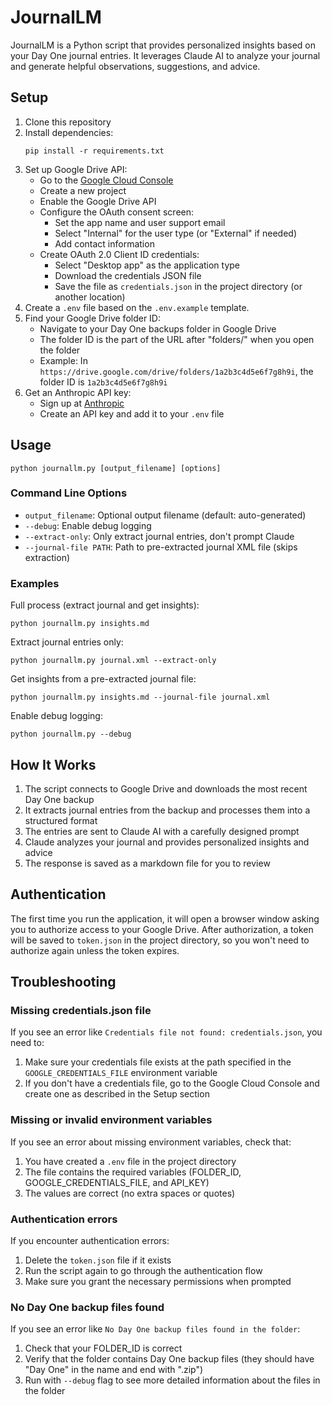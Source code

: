 # JournalLM

JournalLM is a Python script that provides personalized insights based on your Day One journal entries. It leverages Claude AI to analyze your journal and generate helpful observations, suggestions, and advice.

## Setup

1. Clone this repository
2. Install dependencies:
   ```
   pip install -r requirements.txt
   ```
3. Set up Google Drive API:
   - Go to the [Google Cloud Console](https://console.cloud.google.com/)
   - Create a new project
   - Enable the Google Drive API
   - Configure the OAuth consent screen:
     - Set the app name and user support email
     - Select "Internal" for the user type (or "External" if needed)
     - Add contact information
   - Create OAuth 2.0 Client ID credentials:
     - Select "Desktop app" as the application type
     - Download the credentials JSON file
     - Save the file as `credentials.json` in the project directory (or another location)
4. Create a `.env` file based on the `.env.example` template.
5. Find your Google Drive folder ID:
   - Navigate to your Day One backups folder in Google Drive
   - The folder ID is the part of the URL after "folders/" when you open the folder
   - Example: In `https://drive.google.com/drive/folders/1a2b3c4d5e6f7g8h9i`, the folder ID is `1a2b3c4d5e6f7g8h9i`
6. Get an Anthropic API key:
   - Sign up at [Anthropic](https://www.anthropic.com/)
   - Create an API key and add it to your `.env` file

## Usage

```
python journallm.py [output_filename] [options]
```

### Command Line Options

- `output_filename`: Optional output filename (default: auto-generated)
- `--debug`: Enable debug logging
- `--extract-only`: Only extract journal entries, don't prompt Claude
- `--journal-file PATH`: Path to pre-extracted journal XML file (skips extraction)

### Examples

Full process (extract journal and get insights):
```
python journallm.py insights.md
```

Extract journal entries only:
```
python journallm.py journal.xml --extract-only
```

Get insights from a pre-extracted journal file:
```
python journallm.py insights.md --journal-file journal.xml
```

Enable debug logging:
```
python journallm.py --debug
```

## How It Works

1. The script connects to Google Drive and downloads the most recent Day One backup
2. It extracts journal entries from the backup and processes them into a structured format
3. The entries are sent to Claude AI with a carefully designed prompt
4. Claude analyzes your journal and provides personalized insights and advice
5. The response is saved as a markdown file for you to review

## Authentication

The first time you run the application, it will open a browser window asking you to authorize access to your Google Drive. After authorization, a token will be saved to `token.json` in the project directory, so you won't need to authorize again unless the token expires.

## Troubleshooting

### Missing credentials.json file
If you see an error like `Credentials file not found: credentials.json`, you need to:
1. Make sure your credentials file exists at the path specified in the `GOOGLE_CREDENTIALS_FILE` environment variable
2. If you don't have a credentials file, go to the Google Cloud Console and create one as described in the Setup section

### Missing or invalid environment variables
If you see an error about missing environment variables, check that:
1. You have created a `.env` file in the project directory
2. The file contains the required variables (FOLDER_ID, GOOGLE_CREDENTIALS_FILE, and API_KEY)
3. The values are correct (no extra spaces or quotes)

### Authentication errors
If you encounter authentication errors:
1. Delete the `token.json` file if it exists
2. Run the script again to go through the authentication flow
3. Make sure you grant the necessary permissions when prompted

### No Day One backup files found
If you see an error like `No Day One backup files found in the folder`:
1. Check that your FOLDER_ID is correct
2. Verify that the folder contains Day One backup files (they should have "Day One" in the name and end with ".zip")
3. Run with `--debug` flag to see more detailed information about the files in the folder
